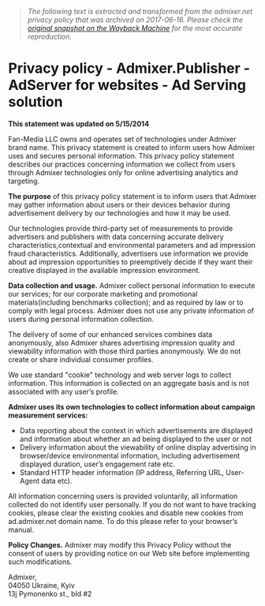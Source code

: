 > *The following text is extracted and transformed from the admixer.net privacy policy that was archived on 2017-06-16. Please check the [original snapshot on the Wayback Machine](https://web.archive.org/web/20170616032024id_/http%3A//www.admixer.net/en/privacy) for the most accurate reproduction.*

# Privacy policy - Admixer.Publisher - AdServer for websites - Ad Serving solution

**This statement was updated on 5/15/2014**

Fan-Media LLC owns and operates set of technologies under Admixer brand name. This privacy statement is created to inform users how Admixer uses and secures personal information. This privacy policy statement describes our practices concerning information we collect from users through Admixer technologies only for online advertising analytics and targeting. 

**The purpose** of this privacy policy statement is to inform users that Admixer may gather information about users or their devices behavior during advertisement delivery by our technologies and how it may be used. 

Our technologies provide third-party set of measurements to provide advertisers and publishers with data concerning accurate delivery characteristics,contextual and environmental parameters and ad impression fraud characteristics. Additionally, advertisers use information we provide about ad impression opportunities to preemptively decide if they want their creative displayed in the available impression environment. 

**Data collection and usage.** Admixer collect personal information to execute our services; for our corporate marketing and promotional materials(including benchmarks collection); and as required by law or to comply with legal process. Admixer does not use any private information of users during personal information collection. 

The delivery of some of our enhanced services combines data anonymously, also Admixer shares advertising impression quality and viewability information with those third parties anonymously. We do not create or share individual consumer profiles. 

We use standard "cookie" technology and web server logs to collect information. This information is collected on an aggregate basis and is not associated with any user’s profile. 

**Admixer uses its own technologies to collect information about campaign measurement services:**

  * Data reporting about the context in which advertisements are displayed and information about whether an ad being displayed to the user or not
  * Delivery information about the viewability of online display advertising in browser/device environmental information, including advertisement displayed duration, user’s engagement rate etc.
  * Standard HTTP header information (IP address, Referring URL, User-Agent data etc).



All information concerning users is provided voluntarily, all information collected do not identify user personally. If you do not want to have tracking cookies, please clear the existing cookies and disable new cookies from ad.admixer.net domain name. To do this please refer to your browser’s manual. 

**Policy Changes.** Admixer may modify this Privacy Policy without the consent of users by providing notice on our Web site before implementing such modifications. 

Admixer,  
04050 Ukraine, Kyiv  
13j Pymonenko st., bld #2 
